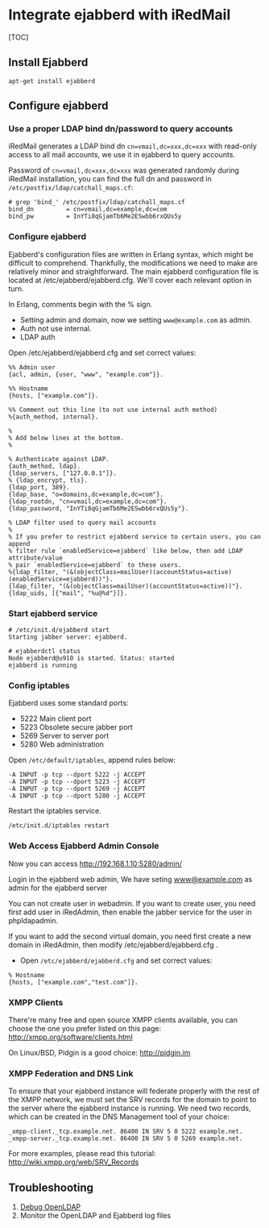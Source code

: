 # Integrate ejabberd with iRedMail

[TOC]

## Install Ejabberd

```
apt-get install ejabberd
```

## Configure ejabberd

### Use a proper LDAP bind dn/password to query accounts

iRedMail generates a LDAP bind dn `cn=vmail,dc=xxx,dc=xxx` with read-only
access to all mail accounts, we use it in ejabberd to query accounts.

Password of `cn=vmail,dc=xxx,dc=xxx` was generated randomly during iRedMail
installation, you can find the full dn and password in
`/etc/postfix/ldap/catchall_maps.cf`:

```
# grep 'bind_' /etc/postfix/ldap/catchall_maps.cf
bind_dn         = cn=vmail,dc=example,dc=com
bind_pw         = InYTi8qGjamTb6Me2ESwbb6rxQUs5y
```

### Configure ejabberd

Ejabberd's configuration files are written in Erlang syntax, which might be difficult to comprehend. Thankfully, the modifications we need to make are relatively minor and straightforward. The main ejabberd configuration file is located at /etc/ejabberd/ejabberd.cfg. We'll cover each relevant option in turn.

In Erlang, comments begin with the % sign.

* Setting admin and domain, now we setting `www@example.com` as admin.
* Auth not use internal.
* LDAP auth

Open /etc/ejabberd/ejabberd.cfg and set correct values:

```
%% Admin user
{acl, admin, {user, "www", "example.com"}}.

%% Hostname
{hosts, ["example.com"]}.

%% Comment out this line (to not use internal auth method)
%{auth_method, internal}.

%
% Add below lines at the bottom.
%

% Authenticate against LDAP.
{auth_method, ldap}.
{ldap_servers, ["127.0.0.1"]}.
% {ldap_encrypt, tls}.
{ldap_port, 389}.
{ldap_base, "o=domains,dc=example,dc=com"}.
{ldap_rootdn, "cn=vmail,dc=example,dc=com"}.
{ldap_password, "InYTi8qGjamTb6Me2ESwbb6rxQUs5y"}.

% LDAP filter used to query mail accounts
%
% If you prefer to restrict ejabberd service to certain users, you can append
% filter rule `enabledService=ejabberd` like below, then add LDAP attribute/value
% pair `enabledService=ejabberd` to these users.
%{ldap_filter, "(&(objectClass=mailUser)(accountStatus=active)(enabledService=ejabberd))"}.
{ldap_filter, "(&(objectClass=mailUser)(accountStatus=active))"}.
{ldap_uids, [{"mail", "%u@%d"}]}.
```

### Start ejabberd service

```
# /etc/init.d/ejabberd start
Starting jabber server: ejabberd.

# ejabberdctl status
Node ejabberd@u910 is started. Status: started
ejabberd is running
```

### Config iptables

Ejabberd uses some standard ports:

* 5222 Main client port
* 5223 Obsolete secure jabber port
* 5269 Server to server port
* 5280 Web administration

Open `/etc/default/iptables`, append rules below:

```
-A INPUT -p tcp --dport 5222 -j ACCEPT
-A INPUT -p tcp --dport 5223 -j ACCEPT
-A INPUT -p tcp --dport 5269 -j ACCEPT
-A INPUT -p tcp --dport 5280 -j ACCEPT
```

Restart the iptables service.

```
/etc/init.d/iptables restart
```

### Web Access Ejabberd Admin Console

Now you can access <http://192.168.1.10:5280/admin/>

Login in the ejabberd web admin, We have seting www@example.com as admin for the ejabberd server

You can not create user in webadmin. If you want to create user, you need first add user in iRedAdmin, then enable the jabber service for the user in phpldapadmin.

If you want to add the second virtual domain, you need first create a new domain in iRedAdmin, then modify /etc/ejabberd/ejabberd.cfg .

* Open `/etc/ejabberd/ejabberd.cfg` and set correct values:

```
% Hostname
{hosts, ["example.com","test.com"]}.
```

### XMPP Clients

There're many free and open source XMPP clients available, you can choose the
one you prefer listed on this page: <http://xmpp.org/software/clients.html>

On Linux/BSD, Pidgin is a good choice: <http://pidgin.im>

### XMPP Federation and DNS Link

To ensure that your ejabberd instance will federate properly with the rest of
the XMPP network, we must set the SRV records for the domain to point to the
server where the ejabberd instance is running. We need two records, which can
be created in the DNS Management tool of your choice:

```
_xmpp-client._tcp.example.net. 86400 IN SRV 5 0 5222 example.net.
_xmpp-server._tcp.example.net. 86400 IN SRV 5 0 5269 example.net.
```

For more examples, please read this tutorial: <http://wiki.xmpp.org/web/SRV_Records>

## Troubleshooting

1. [Debug OpenLDAP](./debug.openldap.html)
2. Monitor the OpenLDAP and Ejabberd log files
